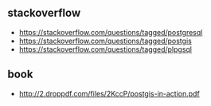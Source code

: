 ## stackoverflow

- https://stackoverflow.com/questions/tagged/postgresql
- https://stackoverflow.com/questions/tagged/postgis
- https://stackoverflow.com/questions/tagged/plpgsql

## book
- http://2.droppdf.com/files/2KccP/postgis-in-action.pdf
